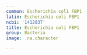 ```yaml
---
common: Escherichia coli FBP1
latin: Escherichia coli FBP1
ncbi: '1412837'
title: Escherichia coli FBP1
group: Bacteria
image: .na.character

---
```

